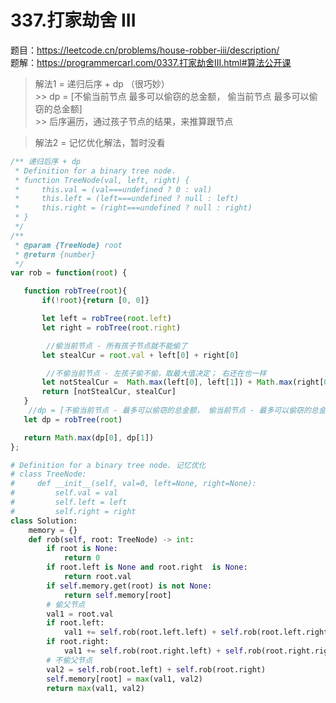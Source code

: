 # 337.打家劫舍 III

题目：https://leetcode.cn/problems/house-robber-iii/description/         
题解：https://programmercarl.com/0337.打家劫舍III.html#算法公开课     

       
> 解法1 = 递归后序 + dp  （很巧妙）      
    >> dp = [不偷当前节点 最多可以偷窃的总金额， 偷当前节点 最多可以偷窃的总金额]           
    >> 后序遍历，通过孩子节点的结果，来推算跟节点      
  
> 解法2 = 记忆优化解法，暂时没看         


```js
/** 递归后序 + dp       
 * Definition for a binary tree node.
 * function TreeNode(val, left, right) {
 *     this.val = (val===undefined ? 0 : val)
 *     this.left = (left===undefined ? null : left)
 *     this.right = (right===undefined ? null : right)
 * }
 */
/**
 * @param {TreeNode} root
 * @return {number}
 */
var rob = function(root) {

   function robTree(root){
       if(!root){return [0, 0]}

       let left = robTree(root.left)
       let right = robTree(root.right)

        //偷当前节点 - 所有孩子节点就不能偷了 
       let stealCur = root.val + left[0] + right[0]

        //不偷当前节点 - 左孩子偷不偷，取最大值决定； 右还在也一样 
       let notStealCur =  Math.max(left[0], left[1]) + Math.max(right[0], right[1])
       return [notStealCur, stealCur]
   }
    //dp = [不偷当前节点 - 最多可以偷窃的总金额， 偷当前节点 - 最多可以偷窃的总金额]
   let dp = robTree(root)

   return Math.max(dp[0], dp[1])
};
```

```python 
# Definition for a binary tree node. 记忆优化
# class TreeNode:
#     def __init__(self, val=0, left=None, right=None):
#         self.val = val
#         self.left = left
#         self.right = right
class Solution:
    memory = {}
    def rob(self, root: TreeNode) -> int:
        if root is None:
            return 0
        if root.left is None and root.right  is None:
            return root.val
        if self.memory.get(root) is not None:
            return self.memory[root]
        # 偷父节点
        val1 = root.val
        if root.left:
            val1 += self.rob(root.left.left) + self.rob(root.left.right)
        if root.right:
            val1 += self.rob(root.right.left) + self.rob(root.right.right)
        # 不偷父节点
        val2 = self.rob(root.left) + self.rob(root.right)
        self.memory[root] = max(val1, val2)
        return max(val1, val2)
```